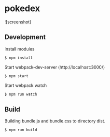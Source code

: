 # pokedex
![screenshot]
## Development
Install modules
```sh
$ npm install
```
Start webpack-dev-server (http://localhost:3000/)
```sh
$ npm start
```
Start webpack watch
```sh
$ npm run watch
```
## Build
Building  bundle.js and bundle.css to directory dist.
```sh
$ npm run build
```
